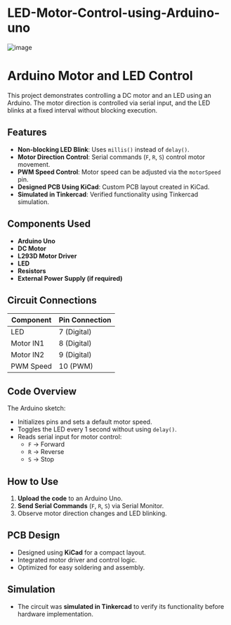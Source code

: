 # LED-Motor-Control-using-Arduino-uno
![image](https://github.com/user-attachments/assets/5e7e246f-0e42-40ac-86a9-aedd482af810)
# Arduino Motor and LED Control

This project demonstrates controlling a DC motor and an LED using an Arduino. The motor direction is controlled via serial input, and the LED blinks at a fixed interval without blocking execution.

## Features
- **Non-blocking LED Blink**: Uses `millis()` instead of `delay()`.
- **Motor Direction Control**: Serial commands (`F`, `R`, `S`) control motor movement.
- **PWM Speed Control**: Motor speed can be adjusted via the `motorSpeed` pin.
- **Designed PCB Using KiCad**: Custom PCB layout created in KiCad.
- **Simulated in Tinkercad**: Verified functionality using Tinkercad simulation.

## Components Used
- **Arduino Uno**
- **DC Motor**
- **L293D Motor Driver**
- **LED**
- **Resistors**
- **External Power Supply (if required)**

## Circuit Connections
| Component   | Pin Connection |
|------------|---------------|
| LED        | 7 (Digital)   |
| Motor IN1  | 8 (Digital)   |
| Motor IN2  | 9 (Digital)   |
| PWM Speed  | 10 (PWM)      |

## Code Overview
The Arduino sketch:
- Initializes pins and sets a default motor speed.
- Toggles the LED every 1 second without using `delay()`.
- Reads serial input for motor control:
  - `F` → Forward
  - `R` → Reverse
  - `S` → Stop

## How to Use
1. **Upload the code** to an Arduino Uno.
2. **Send Serial Commands** (`F`, `R`, `S`) via Serial Monitor.
3. Observe motor direction changes and LED blinking.

## PCB Design
- Designed using **KiCad** for a compact layout.
- Integrated motor driver and control logic.
- Optimized for easy soldering and assembly.

## Simulation
- The circuit was **simulated in Tinkercad** to verify its functionality before hardware implementation.

